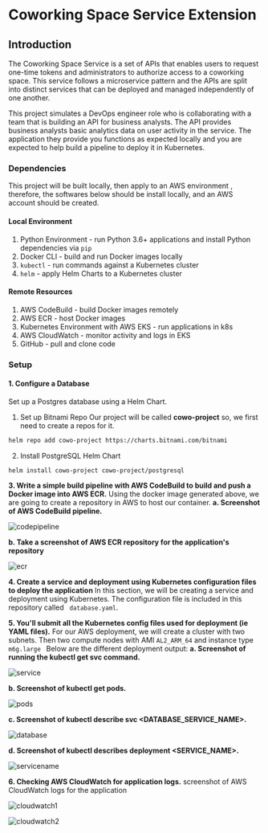 # Coworking Space Service Extension

## Introduction

The Coworking Space Service is a set of APIs that enables users to request one-time tokens and administrators to authorize access to a coworking space. This service follows a microservice pattern and the APIs are split into distinct services that can be deployed and managed independently of one another.

This project simulates a DevOps engineer role who is collaborating with a team that is building an API for business analysts. The API provides business analysts basic analytics data on user activity in the service. The application they provide you functions as expected locally and you are expected to help build a pipeline to deploy it in Kubernetes.

### Dependencies
This project will be built locally, then apply to an AWS environment , therefore, the softwares below should be install locally, and an AWS account should be created.

#### Local Environment
1. Python Environment - run Python 3.6+ applications and install Python dependencies via `pip`
2. Docker CLI - build and run Docker images locally
3. `kubectl` - run commands against a Kubernetes cluster
4. `helm` - apply Helm Charts to a Kubernetes cluster

#### Remote Resources
1. AWS CodeBuild - build Docker images remotely
2. AWS ECR - host Docker images
3. Kubernetes Environment with AWS EKS - run applications in k8s
4. AWS CloudWatch - monitor activity and logs in EKS
5. GitHub - pull and clone code

### Setup
#### 1. Configure a Database
Set up a Postgres database using a Helm Chart.

1. Set up Bitnami Repo
Our project will be called **cowo-project** so, we first need to create a repos for it.
```bash
helm repo add cowo-project https://charts.bitnami.com/bitnami
```
2. Install PostgreSQL Helm Chart
```
helm install cowo-project cowo-project/postgresql
```
**3. Write a simple build pipeline with AWS CodeBuild to build and push a Docker image into AWS ECR.**
Using the  docker image generated above, we are going to create a repository in AWS to host our container. 
  **a. Screenshot of AWS CodeBuild pipeline.**

  ![codepipeline](https://github.com/tmbothe/microservices-aws-kubernetes-project/blob/main/images/codebuildpipeline.png)

  **b. Take a screenshot of AWS ECR repository for the application's repository**

  ![ecr](https://github.com/tmbothe/microservices-aws-kubernetes-project/blob/main/images/ecr2.png)

**4. Create a service and deployment using Kubernetes configuration files to deploy the application**
In this section, we will be creating a service and deployment using Kubernetes. The configuration file is included in this repository called ``` database.yaml```.

**5. You'll submit all the Kubernetes config files used for deployment (ie YAML files).**
For our AWS deployment, we will create a cluster with two subnets. Then two compute nodes with AMI ```AL2_ARM_64``` and instance type ```m6g.large ```
 Below are the different deployment output:
  **a. Screenshot of running the kubectl get svc command.**

   ![service](https://github.com/tmbothe/microservices-aws-kubernetes-project/blob/main/images/a_kubectl_get_services.png)

  **b. Screenshot of kubectl get pods.**

   ![pods](https://github.com/tmbothe/microservices-aws-kubernetes-project/blob/main/images/b_kubectl_get_pods.png)

  **c. Screenshot of kubectl describe svc <DATABASE_SERVICE_NAME>.**

   ![database](https://github.com/tmbothe/microservices-aws-kubernetes-project/blob/main/images/c_kubectl_svc_database_servicename.png)

  **d. Screenshot of kubectl describes deployment <SERVICE_NAME>.**

   ![servicename](https://github.com/tmbothe/microservices-aws-kubernetes-project/blob/main/images/d_deployment_servicename.png)

 **6. Checking AWS CloudWatch for application logs.**
    screenshot of AWS CloudWatch logs for the application 

   ![cloudwatch1](https://github.com/tmbothe/microservices-aws-kubernetes-project/blob/main/images/cloudwatch1.png)

   ![cloudwatch2](https://github.com/tmbothe/microservices-aws-kubernetes-project/blob/main/images/cloudwatch2.png)



